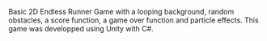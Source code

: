 Basic 2D Endless Runner Game with a looping background, random obstacles, a score function, a game over function and particle effects. This game was developped using Unity with C#.
